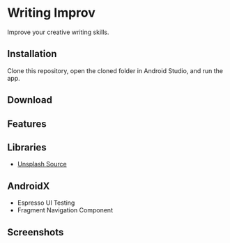 # Writing Improv
Improve your creative writing skills.

## Installation
Clone this repository, open the cloned folder in Android Studio, and run the app.

## Download

## Features

## Libraries
- [Unsplash Source](https://source.unsplash.com/)

## AndroidX
- Espresso UI Testing
- Fragment Navigation Component

## Screenshots

